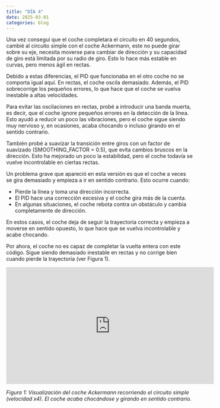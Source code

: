 ```yaml
---
title: "DÍA 4"
date: 2025-03-01
categories: blog
---
```


Una vez conseguí que el coche completara el circuito en 40 segundos, cambié al circuito simple con el coche Ackermann, este no puede girar sobre su eje, necesita moverse para cambiar de dirección y su capacidad de giro está limitada por su radio de giro. Esto lo hace más estable en curvas, pero menos ágil en rectas.

Debido a estas diferencias, el PID que funcionaba en el otro coche no se comporta igual aquí. En rectas, el coche oscila demasiado. Además, el PID sobrecorrige los pequeños errores, lo que hace que el coche se vuelva inestable a altas velocidades.

Para evitar las oscilaciones en rectas, probé a introducir una banda muerta, es decir, que el coche ignore pequeños errores en la detección de la línea. Esto ayudó a reducir un poco las vibraciones, pero el coche sigue siendo muy nervioso y, en ocasiones, acaba chocando o incluso girando en el sentido contrario.

También probé a suavizar la transición entre giros con un factor de suavizado (SMOOTHING_FACTOR = 0.5), que evita cambios bruscos en la dirección. Esto ha mejorado un poco la estabilidad, pero el coche todavía se vuelve incontrolable en ciertas rectas.

Un problema grave que apareció en esta versión es que el coche a veces se gira demasiado y empieza a ir en sentido contrario. Esto ocurre cuando:
- Pierde la línea y toma una dirección incorrecta.
- El PID hace una corrección excesiva y el coche gira más de la cuenta.
- En algunas situaciones, el coche rebota contra un obstáculo y cambia completamente de dirección.
  
En estos casos, el coche deja de seguir la trayectoria correcta y empieza a moverse en sentido opuesto, lo que hace que se vuelva incontrolable y acabe chocando.

Por ahora, el coche no es capaz de completar la vuelta entera con este código. Sigue siendo demasiado inestable en rectas y no corrige bien cuando pierde la trayectoria (ver Figura 1).

<iframe width="560" height="315" src="https://www.youtube.com/embed/aOyMU9rRIx8" frameborder="0" allowfullscreen></iframe>
<p><em>Figura 1: Visualización del coche Ackermann recorriendo el circuito simple (velocidad x4). El coche acaba chocándose y girando en sentido contrario.</em></p>



